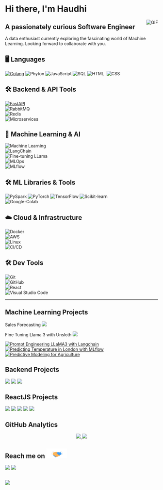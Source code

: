 # Hi there, I'm Haudhi <img alt="GIF" src="https://github.com/SatYu26/SatYu26/blob/master/Assets/wave.gif" width="0.1vw" /> 

<img align="right" alt="GIF" height="160px" src="https://octodex.github.com/images/daftpunktocat-guy.gif" />

## A passionately curious Software Engineer

A data enthusiast currently exploring the fascinating world of Machine Learning. Looking forward to collaborate with you. 

## 🖥️ Languages

[![Golang](https://img.shields.io/badge/-Golang-00ADD8?style=flat&logo=go&logoColor=white)]()
![Phyton](https://img.shields.io/badge/Python-3776AB?style=flat&logo=python&logoColor=white)
![JavaScript](https://img.shields.io/badge/JavaScript-323330?style=flat&logo=javascript&logoColor=F7DF1E)
![SQL](https://img.shields.io/badge/-SQL-000?&logo=MySQL)
![HTML](https://img.shields.io/badge/-HTML-05122A?style=flat&logo=HTML5)&nbsp;
![CSS](https://img.shields.io/badge/-CSS-05122A?style=flat&logo=CSS3&logoColor=1572B6)&nbsp;


## 🛠️ Backend & API Tools

[![FastAPI](https://img.shields.io/badge/FastAPI-009688?style=flat&logo=fastapi&logoColor=white)]()  
![RabbitMQ](https://img.shields.io/badge/RabbitMQ-FF6600?style=flat&logo=rabbitmq&logoColor=white)  
![Redis](https://img.shields.io/badge/Redis-DC382D?style=flat&logo=redis&logoColor=white)  
![Microservices](https://img.shields.io/badge/Microservices-000?style=flat&logo=docker&logoColor=white)&nbsp;  

## 🚀 Machine Learning & AI  
![Machine Learning](https://img.shields.io/badge/Machine%20Learning-FF6F00?style=flat&logo=tensorflow&logoColor=white)  
![LangChain](https://img.shields.io/badge/LangChain-008080?style=flat&logo=python&logoColor=white)  
![Fine-tuning LLama](https://img.shields.io/badge/Fine--tuning%20LLama-FF5733?style=flat&logo=llama&logoColor=white)  
![MLOps](https://img.shields.io/badge/MLOps-4CAF50?style=flat&logo=azure-pipelines&logoColor=white)  
![MLflow](https://img.shields.io/badge/MLflow-017CEE?style=flat&logo=mlflow&logoColor=white)  

## 🛠️ ML Libraries & Tools  
![PySpark](https://img.shields.io/badge/PySpark-3.4.1-orange?logo=apachespark)
![PyTorch](https://img.shields.io/badge/PyTorch-EE4C2C?style=flat&logo=pytorch&logoColor=white)
![TensorFlow](https://img.shields.io/badge/TensorFlow-FF6F00?style=flat&logo=tensorflow&logoColor=white)
![Scikit-learn](https://img.shields.io/badge/Scikit--Learn-F7931E?style=flat&logo=scikit-learn&logoColor=white)  
![Google-Colab](https://img.shields.io/badge/Google-Colab-F9AB00?style=flat&logo=google-colab&logoColor=white)  

## ☁️ Cloud & Infrastructure  
![Docker](https://img.shields.io/badge/Docker-2496ED?style=flat&logo=docker&logoColor=white)  
![AWS](https://img.shields.io/badge/-AWS-000?&logo=Amazon-AWS&logoColor=F90)  
![Linux](https://img.shields.io/badge/Linux-FCC624?style=flat&logo=linux&logoColor=black)  
![CI/CD](https://img.shields.io/badge/CI%2FCD-000000?style=flat&logo=github-actions&logoColor=white)  

## 🛠️ Dev Tools  
![Git](https://img.shields.io/badge/-Git-05122A?style=flat&logo=git)  
![GitHub](https://img.shields.io/badge/-GitHub-05122A?style=flat&logo=github)  
![React](https://img.shields.io/badge/-React-000?&logo=React)  
![Visual Studio Code](https://img.shields.io/badge/-Visual%20Studio%20Code-05122A?style=flat&logo=visual-studio-code&logoColor=007ACC)    



----

## Machine Learning Projects

Sales Forecasting 
[![](https://colab.research.google.com/assets/colab-badge.svg)](https://colab.research.google.com/drive/1OwAhe46MhwTcaYbS0onQJoX5srRFIpjX#scrollTo=cjdijBV38eFr)

Fine Tuning Llama 3 with Unsloth
[![](https://colab.research.google.com/assets/colab-badge.svg)](https://colab.research.google.com/drive/1RwbBRwbvQ20tv589uRTyK3xdcXEgYG9P?authuser=0#scrollTo=0aBC_loAgV41)

[![Prompt Engineering LLaMA3 with Langchain](https://img.shields.io/badge/🦙%20Prompt%20Engineering%20LLaMA3%20with%20Langchain-000?style=flat&logo=llama&logoColor=white)](https://github.com/Haudhi/prompt-engineering-llama3-with-langchain)  
[![Predicting Temperature in London with MLflow](https://img.shields.io/badge/🌡️%20Predicting%20Temperature%20in%20London%20with%20MLflow-000?style=flat&logo=python&logoColor=white)](https://github.com/Haudhi/predicting-temperature-in-london)  
[![Predictive Modeling for Agriculture](https://img.shields.io/badge/🌱%20Predictive%20Modeling%20for%20Agriculture-000?style=flat&logo=tensorflow&logoColor=FF6F00)](https://github.com/Haudhi/predictive-modeling-for-agriculture)  


## Backend Projects

[![](https://img.shields.io/badge/-🧬%20ECommerce%20-000)](https://github.com/ALTA-BE7-Usamah/group-project-2)
[![](https://img.shields.io/badge/-🧬%20Event%20Planner-000)](https://github.com/ALTA-BE7-Husnul/Backend-Group4-Project3)
[![](https://img.shields.io/badge/-🧬%20Booking%20Sport%20Arena-000)](https://github.com/ALTA-Booking-Sport-Arena-App)

## ReactJS Projects

[![](https://img.shields.io/badge/-🧬%20Modern%20UI-000)](https://adoring-mirzakhani-85fb8a.netlify.app/)
[![](https://img.shields.io/badge/-🧬%20LawFirm%20Website-000)](https://hungry-noether-f87a26.netlify.app/)
[![](https://img.shields.io/badge/-🧬%20Company%20Profile-000)](https://tender-dubinsky-3633d8.netlify.app/)
[![](https://img.shields.io/badge/-🧬%20Cryptocurrency%20Tracker-000)](https://angry-jang-908f27.netlify.app/)
[![](https://img.shields.io/badge/-🧬%20Movie%20Searcher-000)](https://wizardly-payne-be5ac3.netlify.app/)


## GitHub Analytics

<p align="center">
<a href="https://github.com/AVS1508">
  <img height="180em" src="https://github-readme-stats-eight-theta.vercel.app/api?username=Haudhi&show_icons=true&theme=algolia&include_all_commits=true&count_private=true"/>
  <img height="180em" src="https://github-readme-stats-eight-theta.vercel.app/api/top-langs/?username=Haudhi&layout=compact&langs_count=8&theme=algolia"/>
</a>
</p>

## Reach me on <img src="https://github.com/SatYu26/SatYu26/blob/master/Assets/Handshake.gif" height="32px">

[![](https://img.shields.io/badge/LinkedIn-0077B5?style=flat&logo=linkedin&logoColor=white)](https://www.linkedin.com/in/haudhiizza/)
![](https://img.shields.io/badge/haudhiiza@gmail.com-D14836?style=flat&logo=gmail&logoColor=white)

<br />

<img src="https://imgur.com/rilHVxA.png"/>
